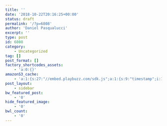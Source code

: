 ```yaml
---
title: ''
date: '2018-10-22T20:16:25+00:00'
status: draft
permalink: '/?p=6808'
author: 'Daniel Pasqualucci'
excerpt: ''
type: post
id: 6808
category:
    - Uncategorized
tag: []
post_format: []
factory_shortcodes_assets:
    - 'a:0:{}'
amazonS3_cache:
    - 'a:1:{s:27:"//embed.playbuzz.com/sdk.js";a:1:{s:9:"timestamp";i:1540239385;}}'
post_layout:
    - sidebar
bw_featured_post:
    - '0'
hide_featured_image:
    - '0'
bwl_count:
    - '0'
---
```

<script>(function(d,s,id){var js,fjs=d.getElementsByTagName(s)[0];if(d.getElementById(id))return;js=d.createElement(s);js.id=id;js.src='https://embed.playbuzz.com/sdk.js';fjs.parentNode.insertBefore(js,fjs);}(document,'script','playbuzz-sdk'));</script>

<div class="playbuzz" data-id="8fac3efd-2a64-47a9-adca-11d6ce6f2b12" data-show-info="false" data-show-share="false"></div>